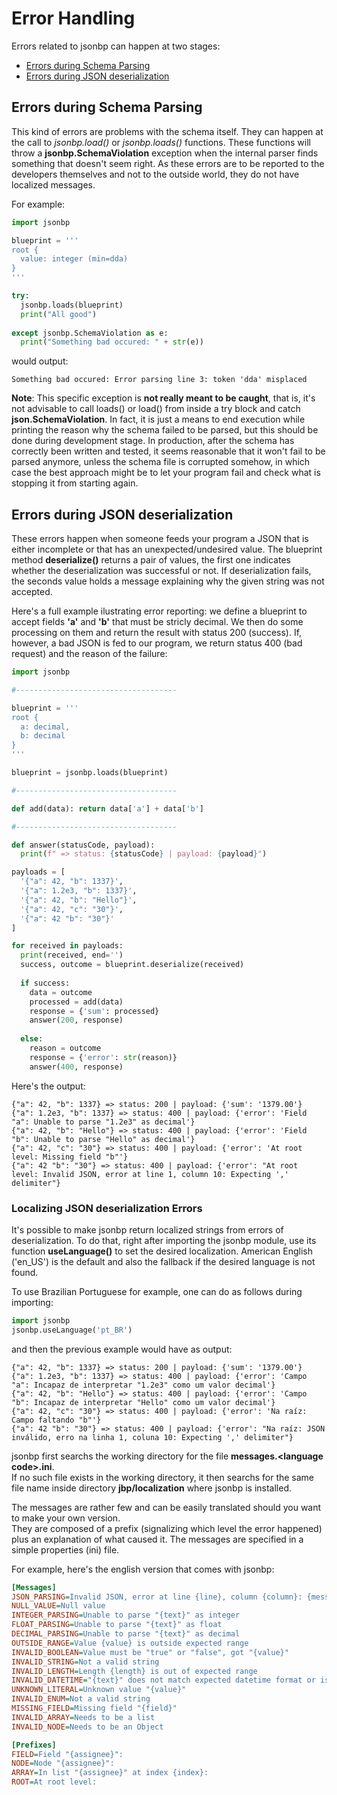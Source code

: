 
# Error Handling

Errors related to jsonbp can happen at two stages:

- [Errors during Schema Parsing](#errors-during-schema-parsing)
- [Errors during JSON deserialization](#errors-during-json-deserialization)

## Errors during Schema Parsing

This kind of errors are problems with the schema itself. They can happen at
the call to *jsonbp.load()* or *jsonbp.loads()* functions. These functions
will throw a **jsonbp.SchemaViolation** exception when the internal parser
finds something that doesn't seem right. As these errors are to be reported
to the developers themselves and not to the outside world, they do not have
localized messages.

For example:
```py
import jsonbp

blueprint = '''
root {
  value: integer (min=dda)
}
'''

try:
  jsonbp.loads(blueprint)
  print("All good")
	
except jsonbp.SchemaViolation as e:
  print("Something bad occured: " + str(e))
```
would output:
```
Something bad occured: Error parsing line 3: token 'dda' misplaced
```

**Note**: This specific exception is **not really meant to be caught**, that is,
it's not advisable to call loads() or load() from inside a try block and catch
**json.SchemaViolation**. In fact, it is just a means to end execution while
printing the reason why the schema failed to be parsed, but this should be
done during development stage. In production, after the schema has correctly
been written and tested, it seems reasonable that it won't fail to be parsed anymore,
unless the schema file is corrupted somehow, in which case the best approach
might be to let your program fail and check what is stopping it from starting again.

## Errors during JSON deserialization

These errors happen when someone feeds your program a JSON that is either
incomplete or that has an unexpected/undesired value. The blueprint
method **deserialize()** returns a pair of values, the first one indicates
whether the deserialization was successful or not. If deserialization fails,
the seconds value holds a message explaining why the given string was not accepted.

Here's a full example ilustrating error reporting: we define a blueprint to accept
fields **'a'** and **'b'** that must be stricly decimal. We then do some processing
on them and return the result with status 200 (success). If, however, a bad JSON
is fed to our program, we return status 400 (bad request) and the reason of the failure:

```py
import jsonbp

#------------------------------------

blueprint = '''
root {
  a: decimal,
  b: decimal
}
'''

blueprint = jsonbp.loads(blueprint)

#------------------------------------

def add(data): return data['a'] + data['b']

#------------------------------------

def answer(statusCode, payload):
  print(f" => status: {statusCode} | payload: {payload}")

payloads = [
  '{"a": 42, "b": 1337}',
  '{"a": 1.2e3, "b": 1337}',
  '{"a": 42, "b": "Hello"}',
  '{"a": 42, "c": "30"}',
  '{"a": 42 "b": "30"}'
]

for received in payloads:
  print(received, end='')
  success, outcome = blueprint.deserialize(received)
  
  if success:
    data = outcome
    processed = add(data)
    response = {'sum': processed}
    answer(200, response)
  
  else:
    reason = outcome
    response = {'error': str(reason)}
    answer(400, response)

```

Here's the output:

```
{"a": 42, "b": 1337} => status: 200 | payload: {'sum': '1379.00'}
{"a": 1.2e3, "b": 1337} => status: 400 | payload: {'error': 'Field "a": Unable to parse "1.2e3" as decimal'}
{"a": 42, "b": "Hello"} => status: 400 | payload: {'error': 'Field "b": Unable to parse "Hello" as decimal'}
{"a": 42, "c": "30"} => status: 400 | payload: {'error': 'At root level: Missing field "b"'}
{"a": 42 "b": "30"} => status: 400 | payload: {'error': "At root level: Invalid JSON, error at line 1, column 10: Expecting ',' delimiter"}
```

### Localizing JSON deserialization Errors

It's possible to make jsonbp return localized strings from errors of
deserialization. To do that, right after importing the jsonbp module, use its
function **useLanguage()** to set the desired localization. American English
('en_US') is the default and also the fallback if the desired language is
not found.

To use Brazilian Portuguese for example, one can do as follows during importing:

```py
import jsonbp
jsonbp.useLanguage('pt_BR')
```

and then the previous example would have as output:

```
{"a": 42, "b": 1337} => status: 200 | payload: {'sum': '1379.00'}
{"a": 1.2e3, "b": 1337} => status: 400 | payload: {'error': 'Campo "a": Incapaz de interpretar "1.2e3" como um valor decimal'}
{"a": 42, "b": "Hello"} => status: 400 | payload: {'error': 'Campo "b": Incapaz de interpretar "Hello" como um valor decimal'}
{"a": 42, "c": "30"} => status: 400 | payload: {'error': 'Na raíz: Campo faltando "b"'}
{"a": 42 "b": "30"} => status: 400 | payload: {'error': "Na raíz: JSON inválido, erro na linha 1, coluna 10: Expecting ',' delimiter"}
```

jsonbp first searchs the working directory for the file **messages.\<language code>.ini**.  
If no such file exists in the working directory, it then searchs for the same
file name inside directory **jbp/localization** where jsonbp is installed.

The messages are rather few and can be easily translated should you want to make your own version.  
They are composed of a prefix (signalizing which level the error happened) plus an explanation
of what caused it. The messages are specified in a simple properties (ini) file.

For example, here's the english version that comes with jsonbp:


```ini
[Messages]
JSON_PARSING=Invalid JSON, error at line {line}, column {column}: {message}
NULL_VALUE=Null value
INTEGER_PARSING=Unable to parse "{text}" as integer
FLOAT_PARSING=Unable to parse "{text}" as float
DECIMAL_PARSING=Unable to parse "{text}" as decimal
OUTSIDE_RANGE=Value {value} is outside expected range
INVALID_BOOLEAN=Value must be "true" or "false", got "{value}"
INVALID_STRING=Not a valid string
INVALID_LENGTH=Length {length} is out of expected range
INVALID_DATETIME="{text}" does not match expected datetime format or is not a valid date
UNKNOWN_LITERAL=Unknown value "{value}"
INVALID_ENUM=Not a valid string
MISSING_FIELD=Missing field "{field}"
INVALID_ARRAY=Needs to be a list
INVALID_NODE=Needs to be an Object

[Prefixes]
FIELD=Field "{assignee}":
NODE=Node "{assignee}":
ARRAY=In list "{assignee}" at index {index}:
ROOT=At root level:

```

